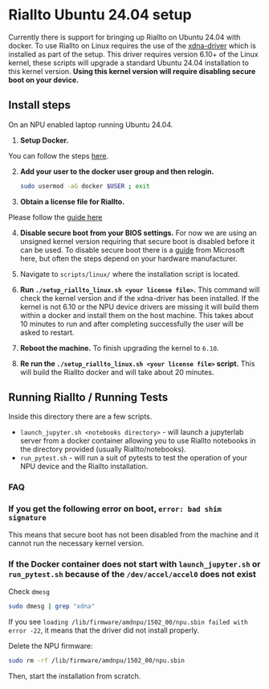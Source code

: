 # Riallto Ubuntu 24.04 setup

Currently there is support for bringing up Riallto on Ubuntu 24.04 with docker.
To use Riallto on Linux requires the use of the [xdna-driver](https://github.com/amd/xdna-driver) which is installed as part of the setup.
This driver requires version 6.10+ of the Linux kernel, these scripts will upgrade a standard Ubuntu 24.04 installation to this kernel version. __Using this kernel version will require disabling secure boot on your device.__

## Install steps

On an NPU enabled laptop running Ubuntu 24.04.

1. __Setup Docker.__

You can follow the steps [here](https://docs.docker.com/engine/install/ubuntu/).

2. __Add your user to the docker user group and then relogin.__

   ```sh
   sudo usermod -aG docker $USER ; exit
   ```

3. __Obtain a license file for Riallto.__

Please follow the [guide here](https://riallto.ai/prerequisites-aie-license.html#prerequisites-aie-license)

4. __Disable secure boot from your BIOS settings.__ For now we are using an unsigned kernel version requiring that secure boot is disabled before it can be used. To disable secure boot there is a [guide](https://learn.microsoft.com/en-us/windows-hardware/manufacture/desktop/disabling-secure-boot?view=windows-11) from Microsoft here, but often the steps depend on your hardware manufacturer.

5. Navigate to `scripts/linux/` where the installation script is located.

6. __Run `./setup_riallto_linux.sh <your license file>`.__
This command will check the kernel version and if the xdna-driver has been installed. If the kernel is not 6.10 or the NPU device drivers are missing it will build them within a docker and install them on the host machine. This takes about 10 minutes to run and after completing successfully the user will be asked to restart.

7. __Reboot the machine.__
To finish upgrading the kernel to `6.10`.

8. __Re run the `./setup_riallto_linux.sh <your license file>` script.__
This will build the Riallto docker and will take about 20 minutes.

## Running Riallto / Running Tests
Inside this directory there are a few scripts.

* `launch_jupyter.sh <notebooks directory>` - will launch a jupyterlab server from a docker container allowing you to use Riallto notebooks in the directory provided (usually Riallto/notebooks).
* `run_pytest.sh` - will run a suit of pytests to test the operation of your NPU device and the Riallto installation.

### FAQ

### If you get the following error on boot, `error: bad shim signature`

This means that secure boot has not been disabled from the machine and it cannot run the necessary kernel version.

### If the Docker container does not start with `launch_jupyter.sh` or `run_pytest.sh` because of the `/dev/accel/accel0` does not exist

Check `dmesg`

```sh
sudo dmesg | grep "xdna"
```

If you see `loading /lib/firmware/amdnpu/1502_00/npu.sbin failed with error -22`, it means that the driver did not install properly.

Delete the NPU firmware:

```sh
sudo rm -rf /lib/firmware/amdnpu/1502_00/npu.sbin
```

Then, start the installation from scratch.
